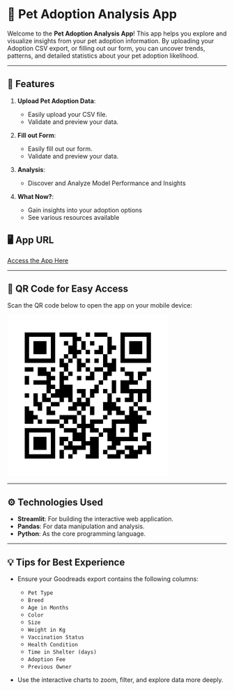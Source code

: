 # 🐾 Pet Adoption Analysis App

Welcome to the **Pet Adoption Analysis App**! This app helps you explore and visualize insights from your pet adoption information. By uploading your Adoption CSV export, or filling out our form, you can uncover trends, patterns, and detailed statistics about your pet adoption likelihood.

---

## 🌟 Features

1. **Upload Pet Adoption Data**:
   - Easily upload your CSV file.
   - Validate and preview your data.

2. **Fill out Form**:
   - Easily fill out our form.
   - Validate and preview your data.

3. **Analysis**:
   - Discover and Analyze Model Performance and Insights

4. **What Now?**:
   - Gain insights into your adoption options
   - See various resources available


## 🖥️ App URL

[Access the App Here](https://petadoption-pierce.streamlit.app/)

---

## 📱 QR Code for Easy Access

Scan the QR code below to open the app on your mobile device:

![QR Code](qrcode.png)

---

## ⚙️ Technologies Used

- **Streamlit**: For building the interactive web application.
- **Pandas**: For data manipulation and analysis.
- **Python**: As the core programming language.

---

## 💡 Tips for Best Experience

- Ensure your Goodreads export contains the following columns:
  - `Pet Type`
  - `Breed`
  - `Age in Months`
  - `Color`
  - `Size`
  - `Weight in Kg`
  - `Vaccination Status`
  - `Health Condition`
  - `Time in Shelter (days)`
  - `Adoption Fee`
  - `Previous Owner`

- Use the interactive charts to zoom, filter, and explore data more deeply.
